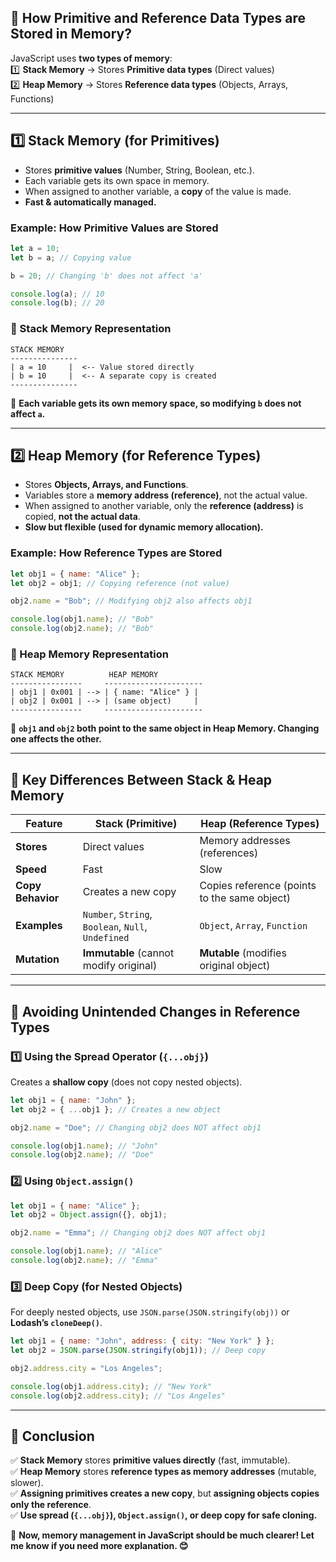 ## **🔹 How Primitive and Reference Data Types are Stored in Memory?**  

JavaScript uses **two types of memory**:  
1️⃣ **Stack Memory** → Stores **Primitive data types** (Direct values)  
2️⃣ **Heap Memory** → Stores **Reference data types** (Objects, Arrays, Functions)  

---

## **1️⃣ Stack Memory (for Primitives)**
- Stores **primitive values** (Number, String, Boolean, etc.).  
- Each variable gets its own space in memory.  
- When assigned to another variable, a **copy** of the value is made.  
- **Fast & automatically managed.**  

### **Example: How Primitive Values are Stored**
```javascript
let a = 10;
let b = a; // Copying value

b = 20; // Changing 'b' does not affect 'a'

console.log(a); // 10
console.log(b); // 20
```
### **🔹 Stack Memory Representation**
```
STACK MEMORY
---------------
| a = 10     |  <-- Value stored directly
| b = 10     |  <-- A separate copy is created
---------------
```
📌 **Each variable gets its own memory space, so modifying `b` does not affect `a`.**  

---

## **2️⃣ Heap Memory (for Reference Types)**
- Stores **Objects, Arrays, and Functions**.  
- Variables store a **memory address (reference)**, not the actual value.  
- When assigned to another variable, only the **reference (address)** is copied, **not the actual data**.  
- **Slow but flexible (used for dynamic memory allocation).**  

### **Example: How Reference Types are Stored**
```javascript
let obj1 = { name: "Alice" };
let obj2 = obj1; // Copying reference (not value)

obj2.name = "Bob"; // Modifying obj2 also affects obj1

console.log(obj1.name); // "Bob"
console.log(obj2.name); // "Bob"
```
### **🔹 Heap Memory Representation**
```
STACK MEMORY          HEAP MEMORY
----------------     ----------------------
| obj1 | 0x001 | --> | { name: "Alice" } |
| obj2 | 0x001 | --> | (same object)     |
----------------     ----------------------
```
📌 **`obj1` and `obj2` both point to the same object in Heap Memory. Changing one affects the other.**  

---

## **🔹 Key Differences Between Stack & Heap Memory**
| Feature  | **Stack (Primitive)** | **Heap (Reference Types)** |
|----------|----------------------|---------------------------|
| **Stores** | Direct values | Memory addresses (references) |
| **Speed** | Fast | Slow |
| **Copy Behavior** | Creates a new copy | Copies reference (points to the same object) |
| **Examples** | `Number`, `String`, `Boolean`, `Null`, `Undefined` | `Object`, `Array`, `Function` |
| **Mutation** | **Immutable** (cannot modify original) | **Mutable** (modifies original object) |

---

## **🔹 Avoiding Unintended Changes in Reference Types**
### **1️⃣ Using the Spread Operator (`{...obj}`)**
Creates a **shallow copy** (does not copy nested objects).
```javascript
let obj1 = { name: "John" };
let obj2 = { ...obj1 }; // Creates a new object

obj2.name = "Doe"; // Changing obj2 does NOT affect obj1

console.log(obj1.name); // "John"
console.log(obj2.name); // "Doe"
```

### **2️⃣ Using `Object.assign()`**
```javascript
let obj1 = { name: "Alice" };
let obj2 = Object.assign({}, obj1);

obj2.name = "Emma"; // Changing obj2 does NOT affect obj1

console.log(obj1.name); // "Alice"
console.log(obj2.name); // "Emma"
```

### **3️⃣ Deep Copy (for Nested Objects)**
For deeply nested objects, use `JSON.parse(JSON.stringify(obj))` or **Lodash’s `cloneDeep()`**.
```javascript
let obj1 = { name: "John", address: { city: "New York" } };
let obj2 = JSON.parse(JSON.stringify(obj1)); // Deep copy

obj2.address.city = "Los Angeles"; 

console.log(obj1.address.city); // "New York"
console.log(obj2.address.city); // "Los Angeles"
```

---

## **🚀 Conclusion**
✅ **Stack Memory** stores **primitive values directly** (fast, immutable).  
✅ **Heap Memory** stores **reference types as memory addresses** (mutable, slower).  
✅ **Assigning primitives creates a new copy**, but **assigning objects copies only the reference**.  
✅ **Use spread (`{...obj}`), `Object.assign()`, or deep copy for safe cloning.**  

📌 **Now, memory management in JavaScript should be much clearer! Let me know if you need more explanation. 😊**
